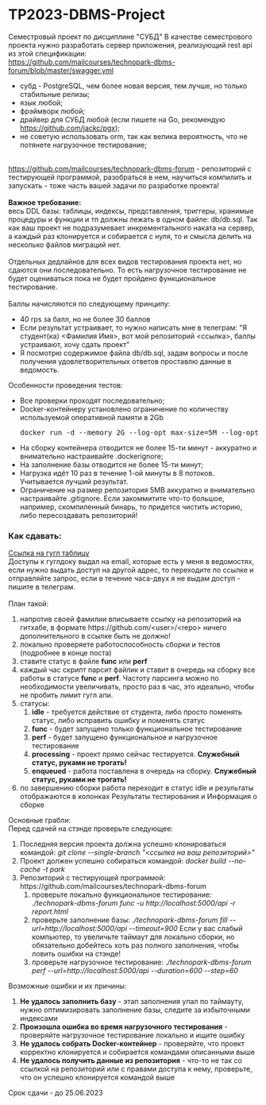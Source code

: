 # TP2023-DBMS-Project
Семестровый проект по дисциплине "СУБД"
В качестве семестрового проекта нужно разработать сервер приложения, реализующий rest api из этой спецификации:<br>
<a href="https://github.com/mailcourses/technopark-dbms-forum/blob/master/swagger.yml" target="_blank">https://github.com/mailcourses/technopark-dbms-forum/blob/master/swagger.yml</a>
<ul>
	<li>субд - PostgreSQL, чем более новая версия, тем лучше, но только стабильные релизы;</li>
	<li>язык любой;</li>
	<li>фрэймворк любой;</li>
	<li>драйвер для СУБД любой (если пишете на Go, рекомендую <a href="https://github.com/jackc/pgx">https://github.com/jackc/pgx</a>);</li>
	<li>не советую использовать orm, так как велика вероятность, что не потянете нагрузочное тестирование;</li>
</ul>
<br>
<a href="https://github.com/mailcourses/technopark-dbms-forum" target="_blank">https://github.com/mailcourses/technopark-dbms-forum</a> - репозиторий с тестирующей программой, разобраться в нем, научиться компилить и запускать - тоже часть вашей задачи по разработке проекта!<br>
<br>
<strong>Важное требование:</strong><br>
весь DDL базы: таблицы, индексы, представления, триггеры, хранимые процедуры и функции и тп должны лежать в одном файле: db/db.sql. Так как ваш проект не подразумевает инкрементального наката на сервер, а каждый раз клонируется и собирается с нуля, то и смысла делить на несколько файлов миграций нет.<br>
<br>
Отдельных дедлайнов для всех видов тестирования проекта нет, но сдаются они последовательно. То есть нагрузочное тестирование не будет оцениваться пока не будет пройдено функциональное тестирование.<br>
 <br>
Баллы начисляются по следующему принципу:
<ul>
	<li>40 rps за балл, но не более 30 баллов</li>
	<li>Если результат устраивает, то нужно написать мне в телеграм: "Я студент(ка) &lt;Фамилия Имя&gt;, вот мой репозиторий &lt;ссылка&gt;, баллы устраивают, хочу сдать проект"</li>
	<li>Я посмотрю содержимое файла db/db.sql, задам вопросы и после получения удовлетворительных ответов проставлю данные в ведомость.</li>
</ul>
Особенности проведения тестов:

<ul>
	<li>Все проверки проходят последовательно;</li>
	<li>Docker-контейнеру установлено ограничение по количеству используемой оперативной памяти в 2Gb 
	<pre>docker run -d --memory 2G --log-opt max-size=5M --log-opt max-file=3 --name park_perf -p 5000:5000 park</pre>
	</li>
	<li>На сборку контейнера отводится не более 15-ти минут - аккуратно и внимательно настраивайте .dockerignore;</li>
	<li>На заполнение базы отводится не более 15-ти минут;</li>
	<li>Нагрузка идёт 10 раз в течение 1-ой минуты в 8 потоков. Учитывается лучший результат.</li>
	<li>Ограничение на размер репозитория 5MB аккуратно и внимательно настраивайте .gitignore. Если закоммитите что-то большое, например, скомпиленный бинарь, то придется чистить историю, либо пересоздавать репозиторий!</li>
</ul>
 
<h3>Как сдавать:</h3>
<a href="https://docs.google.com/spreadsheets/d/1Mp8P0H3u8mw9O69EJCaEP62Ib8TkDuI5luUdvB4ssqE/edit#gid=0" target="_blank">Ссылка на гугл таблицу</a><br>
Доступы к гуглдоку выдал на email, которые есть у меня в ведомостях, если нужно выдать доступ на другой адрес, то переходите по ссылке и отправляйте запрос, если в течение часа-двух я не выдам доступ - пишите в телеграм.<br>
<br>
План такой:
<ol>
	<li>напротив своей фамилии вписываете ссылку на репозиторий на гитхабе, в формате https://github.com/&lt;user&gt;/&lt;repo&gt; ничего дополнительного в ссылке быть не должно!</li>
	<li>локально проверяете работоспособность сборки и тестов (подробнее в конце поста)</li>
	<li>ставите статус в файле <strong>func</strong> или <strong>perf</strong></li>
	<li>каждый час скрипт парсит файлик и ставит в очередь на сборку все работы в статусе <strong>func</strong> и <strong>perf</strong>. Частоту парсинга можно по необходимости увеличивать, просто раз в час, это идеально, чтобы не пробить лимит гугл апи.</li>
	<li>статусы:
	<ol>
		<li><strong>idle</strong> - требуется действие от студента, либо просто поменять статус, либо исправить ошибку и поменять статус</li>
		<li><strong>func</strong> - будет запущено только функциональное тестирование</li>
		<li><strong>perf</strong> - будет запущено функциональное и нагрузочное тестирование</li>
		<li><strong>processing</strong> - проект прямо сейчас тестируется. <strong>Служебный статус, руками не трогать!</strong></li>
		<li><strong>enqueued</strong> - работа поставлена в очередь на сборку. <strong>Служебный статус, руками не трогать!</strong></li>
	</ol>
	</li>
	<li>по завершению сборки работа переходит в статус idle и результаты отображаются в колонках Результаты тестирования и Информация о сборке</li>
</ol>
Основные грабли:<br>
Перед сдачей на стэнде проверьте следующее:
<ol>
	<li>Последняя версия проекта должна успешно клонироваться командой: <em>git clone --single-branch "&lt;ссылка на ваш репозиторий&gt;" </em></li>
	<li>Проект должен успешно собираться командой: <em>docker build --no-cache -t park</em></li>
	<li>Репозиторий с тестирующей программой: https://github.com/mailcourses/technopark-dbms-forum
	<ol>
		<li>проверьте локально функциональное тестирование: <em>./technopark-dbms-forum func -u http://localhost:5000/api -r report.html</em></li>
		<li>проверьте заполнение базы: <em>./technopark-dbms-forum fill --url=http://localhost:5000/api --timeout=900</em> Если у вас слабый компьютер, то увеличьте таймаут для локально сборки, но обязательно добейтесь хоть раз полного заполнения, чтобы ловить ошибки на стэнде!</li>
		<li>проверьте нагрузочное тестирование: .<em>/technopark-dbms-forum perf --url=http://localhost:5000/api --duration=600 --step=60</em></li>
	</ol>
	</li>
</ol>
Возможные ошибки и их причины:

<ol>
	<li><strong>Не удалось заполнить базу</strong> - этап заполнения упал по таймауту, нужно оптимизировать заполнение базы, следите за избыточными индексами</li>
	<li><strong>Произошла ошибка во время нагрузочного тестирования</strong> - проверяйте нагрузочное тестирование локально и ищите ошибку</li>
	<li><strong>Не удалось собрать Docker-контейнер</strong> - проверяйте, что проект корректно клонируется и собирается командами описанными выше</li>
	<li><strong>Не удалось получить данные из репозитория</strong> - что-то не так со ссылкой на репозиторий или с правами доступа к нему, проверьте, что он успешно клонируется командой выше </li>
</ol>
Срок сдачи - до 25.06.2023<br>
